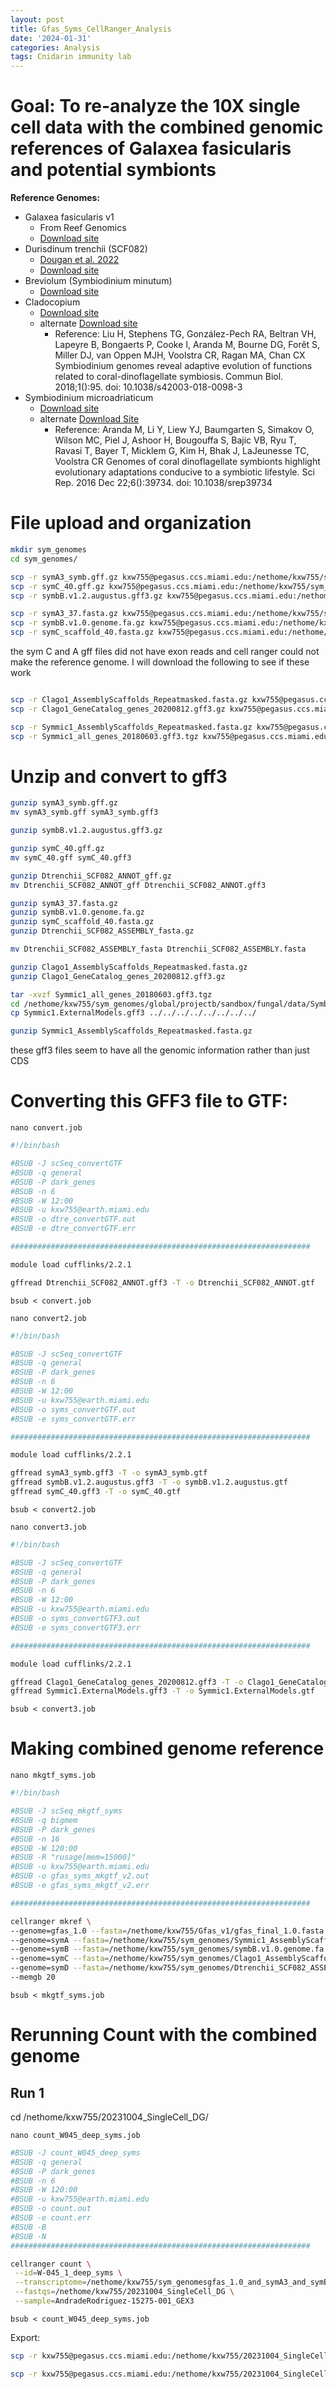 ```yaml
---
layout: post
title: Gfas_Syms_CellRanger_Analysis
date: '2024-01-31'
categories: Analysis
tags: Cnidarin immunity lab
---
```


# Goal: To re-analyze the 10X single cell data with the combined genomic references of Galaxea fasicularis and potential symbionts 

**Reference Genomes:**
- Galaxea fasicularis v1 
    - From Reef Genomics
    - [Download site](http://gfas.reefgenomics.org/)
- Durisdinum trenchii (SCF082)
    - [Dougan et al. 2022](https://www.biorxiv.org/content/10.1101/2022.04.10.487810v1.full.pdf)
    - [Download site](https://espace.library.uq.edu.au/view/UQ:27da3e7)
- Breviolum (Symbiodinium minutum)
    - [Download site](https://marinegenomics.oist.jp/symb/viewer/download?project_id=21)
- Cladocopium 
    - [Download site](https://marinegenomics.oist.jp/symb/viewer/download?project_id=40)
    - alternate [Download site](https://genome.jgi.doe.gov/portal/pages/dynamicOrganismDownload.jsf?organism=Clago1)
        - Reference: Liu H, Stephens TG, González-Pech RA, Beltran VH, Lapeyre B, Bongaerts P, Cooke I, Aranda M, Bourne DG, Forêt S, Miller DJ, van Oppen MJH, Voolstra CR, Ragan MA, Chan CX Symbiodinium genomes reveal adaptive evolution of functions related to coral-dinoflagellate symbiosis. Commun Biol. 2018;1():95. doi: 10.1038/s42003-018-0098-3
- Symbiodinium microadriaticum
    - [Download site](https://marinegenomics.oist.jp/symb/viewer/download?project_id=37)
    - alternate [Download Site](https://genome.jgi.doe.gov/portal/pages/dynamicOrganismDownload.jsf?organism=Symmic1)
        - Reference: Aranda M, Li Y, Liew YJ, Baumgarten S, Simakov O, Wilson MC, Piel J, Ashoor H, Bougouffa S, Bajic VB, Ryu T, Ravasi T, Bayer T, Micklem G, Kim H, Bhak J, LaJeunesse TC, Voolstra CR Genomes of coral dinoflagellate symbionts highlight evolutionary adaptations conducive to a symbiotic lifestyle. Sci Rep. 2016 Dec 22;6():39734. doi: 10.1038/srep39734

 
# File upload and organization

```bash
mkdir sym_genomes
cd sym_genomes/

scp -r symA3_symb.gff.gz kxw755@pegasus.ccs.miami.edu:/nethome/kxw755/sym_genomes/symA3_symb.gff.gz
scp -r symC_40.gff.gz kxw755@pegasus.ccs.miami.edu:/nethome/kxw755/sym_genomes/symC_40.gff.gz
scp -r symbB.v1.2.augustus.gff3.gz kxw755@pegasus.ccs.miami.edu:/nethome/kxw755/sym_genomes/symbB.v1.2.augustus.gff3.gz

scp -r symA3_37.fasta.gz kxw755@pegasus.ccs.miami.edu:/nethome/kxw755/sym_genomes/symA3_37.fasta.gz
scp -r symbB.v1.0.genome.fa.gz kxw755@pegasus.ccs.miami.edu:/nethome/kxw755/sym_genomes/symbB.v1.0.genome.fa.gz
scp -r symC_scaffold_40.fasta.gz kxw755@pegasus.ccs.miami.edu:/nethome/kxw755/sym_genomes/symC_scaffold_40.fasta.gz
```

the sym C and A gff files did not have exon reads and cell ranger could not make the reference genome. I will download the following to see if these work

```bash

scp -r Clago1_AssemblyScaffolds_Repeatmasked.fasta.gz kxw755@pegasus.ccs.miami.edu:/nethome/kxw755/sym_genomes/Clago1_AssemblyScaffolds_Repeatmasked.fasta.gz
scp -r Clago1_GeneCatalog_genes_20200812.gff3.gz kxw755@pegasus.ccs.miami.edu:/nethome/kxw755/sym_genomes/Clago1_GeneCatalog_genes_20200812.gff3.gz

scp -r Symmic1_AssemblyScaffolds_Repeatmasked.fasta.gz kxw755@pegasus.ccs.miami.edu:/nethome/kxw755/sym_genomes/Symmic1_AssemblyScaffolds_Repeatmasked.fasta.gz
scp -r Symmic1_all_genes_20180603.gff3.tgz kxw755@pegasus.ccs.miami.edu:/nethome/kxw755/sym_genomes/Symmic1_all_genes_20180603.gff3.tgz

```

# Unzip and convert to gff3

```bash
gunzip symA3_symb.gff.gz
mv symA3_symb.gff symA3_symb.gff3

gunzip symbB.v1.2.augustus.gff3.gz

gunzip symC_40.gff.gz
mv symC_40.gff symC_40.gff3

gunzip Dtrenchii_SCF082_ANNOT_gff.gz
mv Dtrenchii_SCF082_ANNOT_gff Dtrenchii_SCF082_ANNOT.gff3

gunzip symA3_37.fasta.gz
gunzip symbB.v1.0.genome.fa.gz
gunzip symC_scaffold_40.fasta.gz
gunzip Dtrenchii_SCF082_ASSEMBLY_fasta.gz

mv Dtrenchii_SCF082_ASSEMBLY_fasta Dtrenchii_SCF082_ASSEMBLY.fasta
```

```bash
gunzip Clago1_AssemblyScaffolds_Repeatmasked.fasta.gz
gunzip Clago1_GeneCatalog_genes_20200812.gff3.gz

tar -xvzf Symmic1_all_genes_20180603.gff3.tgz
cd /nethome/kxw755/sym_genomes/global/projectb/sandbox/fungal/data/Symbiodinium_microadriaticum/Symmic1/download
cp Symmic1.ExternalModels.gff3 ../../../../../../../../

gunzip Symmic1_AssemblyScaffolds_Repeatmasked.fasta.gz
```

these gff3 files seem to have all the genomic information rather than just CDS

# Converting this GFF3 file to GTF:

`nano convert.job`

```bash
#!/bin/bash

#BSUB -J scSeq_convertGTF
#BSUB -q general
#BSUB -P dark_genes
#BSUB -n 6
#BSUB -W 12:00
#BSUB -u kxw755@earth.miami.edu
#BSUB -o dtre_convertGTF.out
#BSUB -e dtre_convertGTF.err

###################################################################

module load cufflinks/2.2.1 

gffread Dtrenchii_SCF082_ANNOT.gff3 -T -o Dtrenchii_SCF082_ANNOT.gtf
```

`bsub < convert.job`


`nano convert2.job`

```bash
#!/bin/bash

#BSUB -J scSeq_convertGTF
#BSUB -q general
#BSUB -P dark_genes
#BSUB -n 6
#BSUB -W 12:00
#BSUB -u kxw755@earth.miami.edu
#BSUB -o syms_convertGTF.out
#BSUB -e syms_convertGTF.err

###################################################################

module load cufflinks/2.2.1 

gffread symA3_symb.gff3 -T -o symA3_symb.gtf
gffread symbB.v1.2.augustus.gff3 -T -o symbB.v1.2.augustus.gtf
gffread symC_40.gff3 -T -o symC_40.gtf
```

`bsub < convert2.job`


`nano convert3.job`

```bash
#!/bin/bash

#BSUB -J scSeq_convertGTF
#BSUB -q general
#BSUB -P dark_genes
#BSUB -n 6
#BSUB -W 12:00
#BSUB -u kxw755@earth.miami.edu
#BSUB -o syms_convertGTF3.out
#BSUB -e syms_convertGTF3.err

###################################################################

module load cufflinks/2.2.1 

gffread Clago1_GeneCatalog_genes_20200812.gff3 -T -o Clago1_GeneCatalog_genes_20200812.gtf
gffread Symmic1.ExternalModels.gff3 -T -o Symmic1.ExternalModels.gtf
```

`bsub < convert3.job`


# Making combined genome reference

`nano mkgtf_syms.job`

```bash
#!/bin/bash

#BSUB -J scSeq_mkgtf_syms
#BSUB -q bigmem
#BSUB -P dark_genes
#BSUB -n 16
#BSUB -W 120:00
#BSUB -R "rusage[mem=15000]"
#BSUB -u kxw755@earth.miami.edu
#BSUB -o gfas_syms_mkgtf_v2.out
#BSUB -e gfas_syms_mkgtf_v2.err

###################################################################

cellranger mkref \
--genome=gfas_1.0 --fasta=/nethome/kxw755/Gfas_v1/gfas_final_1.0.fasta --genes=/nethome/kxw755/Gfas_v1/gfas_1.0.filtered.gtf \
--genome=symA --fasta=/nethome/kxw755/sym_genomes/Symmic1_AssemblyScaffolds_Repeatmasked.fasta --genes=/nethome/kxw755/sym_genomes/Symmic1.ExternalModels.gtf \
--genome=symB --fasta=/nethome/kxw755/sym_genomes/symbB.v1.0.genome.fa --genes=/nethome/kxw755/sym_genomes/symbB.v1.2.augustus.gtf \
--genome=symC --fasta=/nethome/kxw755/sym_genomes/Clago1_AssemblyScaffolds_Repeatmasked.fasta --genes=/nethome/kxw755/sym_genomes/Clago1_GeneCatalog_genes_20200812.gtf \
--genome=symD --fasta=/nethome/kxw755/sym_genomes/Dtrenchii_SCF082_ASSEMBLY.fasta --genes=/nethome/kxw755/sym_genomes/Dtrenchii_SCF082_ANNOT.gtf \
--memgb 20
```

`bsub < mkgtf_syms.job`

# Rerunning Count with the combined genome

## Run 1

cd /nethome/kxw755/20231004_SingleCell_DG/

`nano count_W045_deep_syms.job`

```bash
#BSUB -J count_W045_deep_syms
#BSUB -q general
#BSUB -P dark_genes
#BSUB -n 6
#BSUB -W 120:00
#BSUB -u kxw755@earth.miami.edu
#BSUB -o count.out
#BSUB -e count.err
#BSUB -B
#BSUB -N
###################################################################

cellranger count \
 --id=W-045_1_deep_syms \
 --transcriptome=/nethome/kxw755/sym_genomesgfas_1.0_and_symA3_and_symB_and_symC_and_symD \
 --fastqs=/nethome/kxw755/20231004_SingleCell_DG \
 --sample=AndradeRodriguez-15275-001_GEX3
```

`bsub < count_W045_deep_syms.job`

Export:

```bash
scp -r kxw755@pegasus.ccs.miami.edu:/nethome/kxw755/20231004_SingleCell_DG/W-045_1_deep_combgenome/outs/filtered_feature_bc_matrix.h5 /Users/kevinwong/MyProjects/DarkGenes_Bleaching_Comparison/output/CellRanger/20240326_W045_combgeno_filt_feature_bc_matrix.h5

scp -r kxw755@pegasus.ccs.miami.edu:/nethome/kxw755/20231004_SingleCell_DG/W-045_1_deep_combgenome/outs/web_summary.html /Users/kevinwong/MyProjects/DarkGenes_Bleaching_Comparison/output/CellRanger/20240326_W045_combgeno_web_summary.html
```
